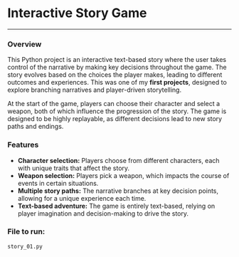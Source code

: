 # Interactive Story Game
---
### Overview

This Python project is an interactive text-based story where the user takes control of the narrative by making key decisions throughout the game. The story evolves based on the choices the player makes, leading to different outcomes and experiences. This was one of my **first projects**, designed to explore branching narratives and player-driven storytelling.

At the start of the game, players can choose their character and select a weapon, both of which influence the progression of the story. The game is designed to be highly replayable, as different decisions lead to new story paths and endings.

### Features

- **Character selection:** Players choose from different characters, each with unique traits that affect the story.
- **Weapon selection:** Players pick a weapon, which impacts the course of events in certain situations.
- **Multiple story paths:** The narrative branches at key decision points, allowing for a unique experience each time.
- **Text-based adventure:** The game is entirely text-based, relying on player imagination and decision-making to drive the story.

### File to run:

``` story_01.py ```
